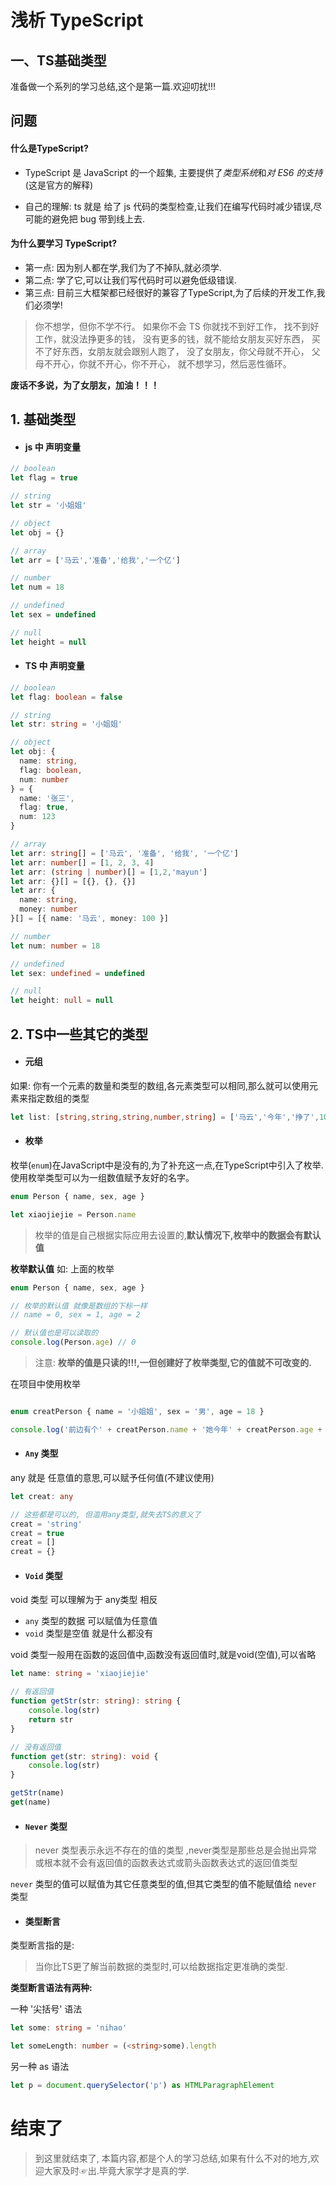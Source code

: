 # 浅析 TypeScript


## 一、TS基础类型
准备做一个系列的学习总结,这个是第一篇.欢迎叨扰!!!
## 问题

#### 什么是TypeScript?
  * TypeScript 是 JavaScript 的一个超集, 主要提供了*类型系统*和*对 ES6 的支持*(这是官方的解释)
  
  * 自己的理解: ts 就是 给了 js 代码的类型检查,让我们在编写代码时减少错误,尽可能的避免把 bug 带到线上去.
#### 为什么要学习 TypeScript?
  * 第一点: 因为别人都在学,我们为了不掉队,就必须学.
  * 第二点: 学了它,可以让我们写代码时可以避免低级错误.
  * 第三点: 目前三大框架都已经很好的兼容了TypeScript,为了后续的开发工作,我们必须学!

> 你不想学，但你不学不行。
> 如果你不会 TS 你就找不到好工作，
> 找不到好工作，就没法挣更多的钱，
> 没有更多的钱，就不能给女朋友买好东西，
> 买不了好东西，女朋友就会跟别人跑了，
> 没了女朋友，你父母就不开心，
> 父母不开心，你就不开心，你不开心，
> 就不想学习，然后恶性循环。

**废话不多说，为了女朋友，加油！！！**

## 1. 基础类型

* #### js 中 声明变量
```javascript
// boolean
let flag = true

// string
let str = '小姐姐'

// object
let obj = {}

// array
let arr = ['马云','准备','给我','一个亿']

// number
let num = 18

// undefined
let sex = undefined

// null
let height = null
```
* #### TS 中 声明变量
```TypeScript
// boolean
let flag: boolean = false

// string
let str: string = '小姐姐'

// object 
let obj: {
  name: string,
  flag: boolean,
  num: number
} = {
  name: '张三',
  flag: true,
  num: 123
}

// array
let arr: string[] = ['马云', '准备', '给我', '一个亿']
let arr: number[] = [1, 2, 3, 4]
let arr: (string | number)[] = [1,2,'mayun']
let arr: {}[] = [{}, {}, {}]
let arr: {
  name: string,
  money: number
}[] = [{ name: '马云', money: 100 }]

// number
let num: number = 18

// undefined
let sex: undefined = undefined

// null
let height: null = null
```

## 2. TS中一些其它的类型
* #### 元组

如果: 你有一个元素的数量和类型的数组,各元素类型可以相同,那么就可以使用元素来指定数组的类型

```TypeScript
let list: [string,string,string,number,string] = ['马云','今年','挣了',100,'块钱']
```

* #### 枚举

枚举(`enum`)在JavaScript中是没有的,为了补充这一点,在TypeScript中引入了枚举.使用枚举类型可以为一组数值赋予友好的名字。

```TypeScript
enum Person { name, sex, age }

let xiaojiejie = Person.name
```

> 枚举的值是自己根据实际应用去设置的,**默认情况下,枚举中的数据会有默认值**

**枚举默认值** 如: 上面的枚举
```TypeScript
enum Person { name, sex, age }

// 枚举的默认值 就像是数组的下标一样
// name = 0, sex = 1, age = 2

// 默认值也是可以读取的
console.log(Person.age) // 0
```
> 注意: **枚举的值是只读的!!!,一但创建好了枚举类型,它的值就不可改变的.**

在项目中使用枚举
```TypeScript

enum creatPerson { name = '小姐姐', sex = '男', age = 18 }

console.log('前边有个' + creatPerson.name + '她今年' + creatPerson.age + '她的性别是' + creatPerson.sex)
```

* #### `Any` 类型

any 就是 任意值的意思,可以赋予任何值(不建议使用)

```TypeScript
let creat: any

// 这些都是可以的, 但滥用any类型,就失去TS的意义了
creat = 'string'
creat = true
creat = []
creat = {}
```

* #### `Void` 类型
void 类型 可以理解为于 any类型 相反
* `any` 类型的数据 可以赋值为任意值
* `void` 类型是空值 就是什么都没有

void 类型一般用在函数的返回值中,函数没有返回值时,就是void(空值),可以省略

```TypeScript
let name: string = 'xiaojiejie'

// 有返回值
function getStr(str: string): string {
    console.log(str)
    return str
}

// 没有返回值
function get(str: string): void {
    console.log(str)
}

getStr(name)
get(name)
```
* #### `Never` 类型

> never 类型表示永远不存在的值的类型
> ,never类型是那些总是会抛出异常或根本就不会有返回值的函数表达式或箭头函数表达式的返回值类型

`never` 类型的值可以赋值为其它任意类型的值,但其它类型的值不能赋值给 `never` 类型

* #### 类型断言
类型断言指的是:
> 当你比TS更了解当前数据的类型时,可以给数据指定更准确的类型.

**类型断言语法有两种:**

一种 '尖括号' 语法
```TypeScript
let some: string = 'nihao'

let someLength: number = (<string>some).length
```
另一种 as 语法
```TypeScript
let p = document.querySelector('p') as HTMLParagraphElement
```
# 结束了
> 到这里就结束了, 本篇内容,都是个人的学习总结,如果有什么不对的地方,欢迎大家及时☞出.毕竟大家学才是真的学.